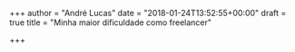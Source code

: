 +++
author = "André Lucas"
date = "2018-01-24T13:52:55+00:00"
draft = true
title = "Minha maior dificuldade como freelancer"

+++
